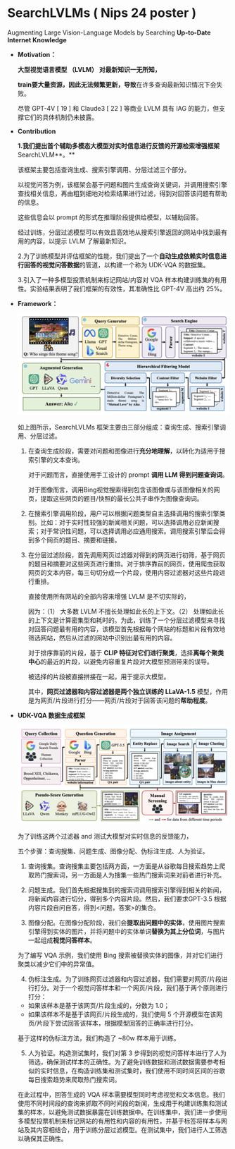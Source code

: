 # SearchLVLMs ( Nips 24 poster )

Augmenting Large Vision-Language Models by Searching **Up-to-Date Internet Knowledge**

- **Motivation：**
    
    **大型视觉语言模型 （LVLM） 对最新知识一无所知，**
    
    **train要大量资源，因此无法频繁更新，导致**在许多查询最新知识情况下会失败。
    
    尽管 GPT-4V [ 19 ] 和 Claude3 [ 22 ] 等商业 LVLM 具有 IAG 的能力，但支撑它们的具体机制仍未披露。
    
- **Contribution**
    
    **1.我们提出首个辅助多模态大模型对实时信息进行反馈的开源检索增强框架**SearchLVLM**。**
    
    该框架主要包括查询生成、搜索引擎调用、分层过滤三个部分。
    
    以视觉问答为例，该框架会基于问题和图片生成查询关键词，并调用搜索引擎查找相关信息，再由粗到细地对检索结果进行过滤，得到对回答该问题有帮助的信息。
    
    这些信息会以 prompt 的形式在推理阶段提供给模型，以辅助回答。
    
    经过训练，分层过滤模型可以有效且高效地从搜索引擎返回的网站中找到最有用的内容，以提示 LVLM 了解最新知识。
    
    2.为了训练模型并评估框架的性能，我们提出了一个**自动生成依赖实时信息进行回答的视觉问答数据**的管道，以构建一个称为 UDK-VQA 的数据集。
    
    3.引入了一种多模型投票机制来标记网站/内容对 VQA 样本构建训练集的有用性。实验结果表明了我们框架的有效性，其准确性比 GPT-4V 高出约 25%。
    
- **Framework：**
    
    ![image.png](SearchLVLMs%20(%20Nips%2024%20poster%20)%20152cd9a0c43a80d58470c218172a415c/image.png)
    
    如上图所示，SearchLVLMs 框架主要由三部分组成：查询生成、搜索引擎调用、分层过滤。
    
    1. 在查询生成阶段，需要对问题和图像进行**充分地理解**，以转化为适用于搜索引擎的文本查询。
        
        对于问题而言，直接使用手工设计的 prompt **调用 LLM 得到问题查询词**。
        
        对于图像而言，调用Bing视觉搜索得到包含该图像或与该图像相关的网页，提取这些网页的题目/快照的最长公共子串作为图像查询词。
        
    2. 在搜索引擎调用阶段，用户可以根据问题类型自主选择调用的搜索引擎类别。比如：对于实时性较强的新闻相关问题，可以选择调用必应新闻搜索；对于常识性问题，可以选择调用必应通用搜索。调用搜索引擎后会得到多个网页的题目、摘要和链接。
    3. 在分层过滤阶段，首先调用网页过滤器对得到的网页进行初筛，基于网页的题目和摘要对这些网页进行重排。对于排序靠前的网页，使用爬虫获取网页的文本内容，每三句切分成一个片段，使用内容过滤器对这些片段进行重排。
        
        直接使用所有网站的全部内容来增强 LVLM 是不切实际的，
        
        因为：（1） 大多数 LVLM 不擅长处理如此长的上下文。（2） 处理如此长的上下文是计算密集型和耗时的。为此，训练了一个分层过滤模型来寻找对回答问题最有用的内容，该模型首先根据每个网站的标题和片段有效地筛选网站，然后从过滤的网站中识别出最有用的内容。
        
        对于排序靠前的片段，基于 **CLIP 特征对它们进行聚类**，选择**离每个聚类中心**的最近的片段，以避免内容重复片段对大模型预测带来的误导。
        
        被选择的片段被直接拼接在一起，用于提示大模型。
        
        其中，**网页过滤器和内容过滤器是两个独立训练的 LLaVA-1.5** 模型，作用是为网页/片段进行打分——网页/片段对于回答该问题的**帮助程度**。
        
    
- **UDK-VQA 数据生成框架**
    
    ![image.png](SearchLVLMs%20(%20Nips%2024%20poster%20)%20152cd9a0c43a80d58470c218172a415c/image%201.png)
    
    为了训练这两个过滤器 and 测试大模型对实时信息的反馈能力，
    
    五个步骤：查询搜集、问题生成、图像分配、伪标注生成、人为验证。
    
    1. 查询搜集。查询搜集主要包括两方面，一方面是从谷歌每日搜索趋势上爬取热门搜索词，另一方面是人为搜集一些热门搜索词来对前者进行补充。
    
    2. 问题生成。我们首先根据搜集到的搜索词调用搜索引擎得到相关的新闻，将新闻内容进行切分，得到多个内容片段。然后，我们要求GPT-3.5 根据内容片段自问自答，得到<问题，答案>的集合。
    
    3. 图像分配。在图像分配阶段，我们会**提取出问题中的实体**，使用图片搜索引擎得到实体的图片，并将问题中的实体单词**替换为其上分位词**，与图片一起组成**视觉问答样本**。
    
    为了编写 VQA 示例，我们使用 Bing 搜索被替换实体的图像，并对它们进行聚类以减少它们中的异常值。
    
    4. 伪标注生成。为了训练网页过滤器和内容过滤器，我们需要对网页/片段进行打分。对于一个视觉问答样本和一个网页/片段，我们基于两个原则进行打分：
    
    - 如果该样本是基于该网页/片段生成的，分数为 1.0；
    - 如果该样本不是基于该网页/片段生成的，我们使用 5 个开源模型在该网页/片段下尝试回答该样本，根据模型回答的正确率进行打分。
    
    基于这样的伪标注方法，我们构造了 ~80w 样本用于训练。
    
    5. 人为验证。构造测试集时，我们对第 3 步得到的视觉问答样本进行了人为筛选，确保测试样本的正确性。为了避免训练数据和测试数据需要参考相似的实时信息，在构造训练集和测试集时，我们使用不同时间区间的谷歌每日搜索趋势来爬取热门搜索词。
    
    在此过程中，回答生成的 VQA 样本需要模型同时考虑视觉和文本信息。我们使用不同时间段的查询来抓取不同时间段的新闻，生成用于构建训练集和测试集的样本，以避免测试数据暴露在训练数据中。在训练集中，我们进一步使用多模型投票机制来标记网站的有用性和内容的有用性，并基于标签将样本与网站及其内容相结合，用于训练分层过滤模型。在测试集中，我们进行人工筛选以确保其正确性。
